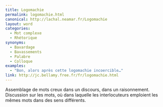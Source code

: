 ```yaml
---
title: Logomachie
permalink: logomachie.html
canonical: http://lachal.neamar.fr/Logomachie
layout: word
categories:
  - Mot complexe
  - Rhétorique
synonyms:
  - Bavardage
  - Bavassements
  - Palabre
  - Colloque
examples:
  - "Bon, alors après cette logomachie incoercible…"
link: http://jc.bellamy.free.fr/fr/logomachie.html
---
```


Assemblage de mots creux dans un discours, dans un raisonnement.
Discussion sur les mots, où dans laquelle les interlocuteurs emploient les mêmes mots dans des sens différents.

